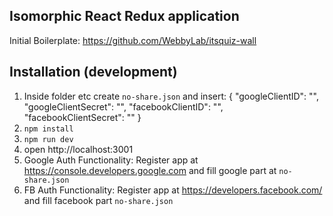 
Isomorphic React Redux application
------------------------------------
Initial Boilerplate: https://github.com/WebbyLab/itsquiz-wall

## Installation (development)

1. Inside folder etc create ``no-share.json`` and insert:
 {
  "googleClientID": "",
  "googleClientSecret": "",
  "facebookClientID": "",
  "facebookClientSecret": ""
}
2. ```npm install``` 
3. ```npm run dev``` 
4. open http://localhost:3001
5. Google Auth Functionality: Register app at https://console.developers.google.com and fill google part at ``no-share.json``
6. FB Auth Functionality: Register app at https://developers.facebook.com/ and fill facebook part ``no-share.json``



